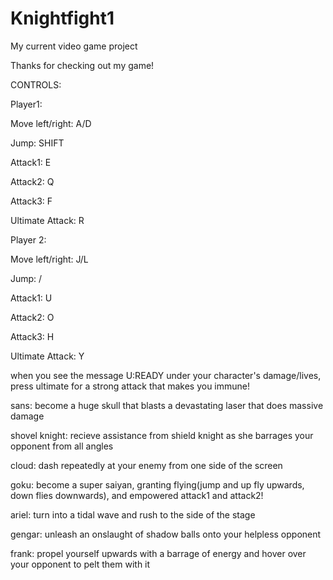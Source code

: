 # Knightfight1
My current video game project

Thanks for checking out my game!

CONTROLS:

Player1:

Move left/right: A/D

Jump: SHIFT

Attack1: E

Attack2: Q

Attack3: F

Ultimate Attack: R



Player 2:

Move left/right: J/L

Jump: /

Attack1: U

Attack2: O

Attack3: H

Ultimate Attack: Y



when you see the message U:READY under your character's damage/lives, press ultimate for a strong attack that makes you immune!

sans: become a huge skull that blasts a devastating laser that does massive damage

shovel knight: recieve assistance from shield knight as she barrages your opponent from all angles

cloud: dash repeatedly at your enemy from one side of the screen

goku: become a super saiyan, granting flying(jump and up fly upwards, down flies downwards), and empowered attack1 and attack2!

ariel: turn into a tidal wave and rush to the side of the stage

gengar: unleash an onslaught of shadow balls onto your helpless opponent

frank: propel yourself upwards with a barrage of energy and hover over your opponent to pelt them with it

